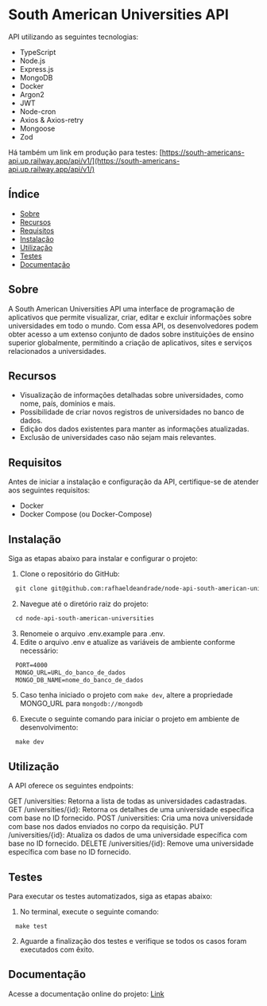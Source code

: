 # South American Universities API

API utilizando as seguintes tecnologias:
- TypeScript
- Node.js
- Express.js
- MongoDB
- Docker
- Argon2
- JWT
- Node-cron
- Axios & Axios-retry
- Mongoose
- Zod

Há também um link em produção para testes: [https://south-americans-api.up.railway.app/api/v1/](https://south-americans-api.up.railway.app/api/v1/)

## Índice

- [Sobre](#sobre)
- [Recursos](#recursos)
- [Requisitos](#requisitos)
- [Instalação](#instalação)
- [Utilização](#utilização)
- [Testes](#testes)
- [Documentação](#documentação)

## Sobre

A South American Universities API uma interface de programação de aplicativos que permite visualizar, criar, editar e excluir informações sobre universidades em todo o mundo. Com essa API, os desenvolvedores podem obter acesso a um extenso conjunto de dados sobre instituições de ensino superior globalmente, permitindo a criação de aplicativos, sites e serviços relacionados a universidades.

## Recursos

- Visualização de informações detalhadas sobre universidades, como nome, país, domínios e mais.
- Possibilidade de criar novos registros de universidades no banco de dados.
- Edição dos dados existentes para manter as informações atualizadas.
- Exclusão de universidades caso não sejam mais relevantes.

## Requisitos

Antes de iniciar a instalação e configuração da API, certifique-se de atender aos seguintes requisitos:

- Docker
- Docker Compose (ou Docker-Compose)

## Instalação

Siga as etapas abaixo para instalar e configurar o projeto:

1. Clone o repositório do GitHub:
  ```markdown
    git clone git@github.com:rafhaeldeandrade/node-api-south-american-universities.git
  ```
2. Navegue até o diretório raiz do projeto:
  ```markdown
    cd node-api-south-american-universities
  ```
3. Renomeie o arquivo .env.example para .env.
4. Edite o arquivo .env e atualize as variáveis de ambiente conforme necessário:
  ```markdown
    PORT=4000
    MONGO_URL=URL_do_banco_de_dados
    MONGO_DB_NAME=nome_do_banco_de_dados
  ```

5. Caso tenha iniciado o projeto com `make dev`, altere a propriedade MONGO_URL para `mongodb://mongodb`

6. Execute o seguinte comando para iniciar o projeto em ambiente de desenvolvimento:
  ```
    make dev
  ```

## Utilização

A API  oferece os seguintes endpoints:

GET /universities: Retorna a lista de todas as universidades cadastradas.
GET /universities/{id}: Retorna os detalhes de uma universidade específica com base no ID fornecido.
POST /universities: Cria uma nova universidade com base nos dados enviados no corpo da requisição.
PUT /universities/{id}: Atualiza os dados de uma universidade específica com base no ID fornecido.
DELETE /universities/{id}: Remove uma universidade específica com base no ID fornecido.

## Testes

Para executar os testes automatizados, siga as etapas abaixo:

1. No terminal, execute o seguinte comando:
  ```
    make test
  ```
2. Aguarde a finalização dos testes e verifique se todos os casos foram executados com êxito.

## Documentação

Acesse a documentação online do projeto: [Link](https://rafhael.docs.apiary.io/#)
